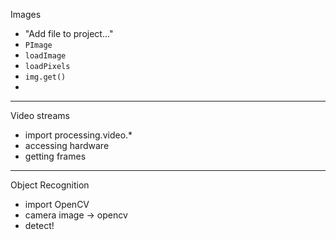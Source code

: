 Images

- "Add file to project..."
- `PImage`
- `loadImage`
- `loadPixels`
- `img.get()`
-



---

Video streams

- import processing.video.*
- accessing hardware
- getting frames


---

Object Recognition

- import OpenCV
- camera image -> opencv
- detect!
